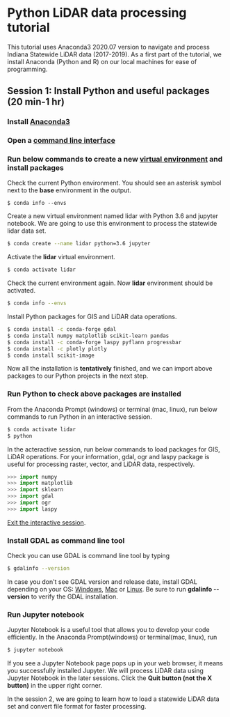 # Python LiDAR data processing tutorial

This tutorial uses Anaconda3 2020.07 version to navigate and process Indiana Statewide LiDAR data (2017-2019).
As a first part of the tutorial, we install Anaconda (Python and R) on our local machines for ease of programming.

## Session 1: Install Python and useful packages (20 min-1 hr)

### Install [Anaconda3](https://docs.anaconda.com/anaconda/install/)

### Open a [command line interface](https://docs.anaconda.com/anaconda/user-guide/getting-started/#open-anaconda-prompt)

### Run below commands to create a new [virtual environment](https://docs.conda.io/projects/conda/en/latest/user-guide/tasks/manage-environments.html) and install packages

Check the current Python environment. You should see an asterisk symbol next to the **base** environment in the output.

```wef
$ conda info --envs
```

Create a new virtual environment named lidar with Python 3.6 and jupyter notebook. We are going to use this environment to process the statewide lidar data set.
```bash
$ conda create --name lidar python=3.6 jupyter
```

Activate the **lidar** virtual environment.
```bash
$ conda activate lidar
```

Check the current environment again. Now **lidar** environment should be activated.
```bash
$ conda info --envs
```

Install Python packages for GIS and LiDAR data operations.
```bash
$ conda install -c conda-forge gdal
$ conda install numpy matplotlib scikit-learn pandas
$ conda install -c conda-forge laspy pyflann progressbar 
$ conda install -c plotly plotly 
$ conda install scikit-image
```

Now all the installation is **tentatively** finished, and we can import above packages to our Python projects in the next step.

### Run Python to check above packages are installed
From the Anaconda Prompt (windows) or terminal (mac, linux), run below commands to run Python in an interactive session.
```bash
$ conda activate lidar
$ python
```
In the acteractive session, run below commands to load packages for GIS, LiDAR operations. For your information, gdal, ogr and laspy package is useful for processing raster, vector, and LiDAR data, respectively.

```python
>>> import numpy
>>> import matplotlib
>>> import sklearn
>>> import gdal
>>> import ogr
>>> import laspy
```

[Exit the interactive session](https://realpython.com/interacting-with-python/#exiting-the-interpreter).


### Install GDAL as command line tool

Check you can use GDAL is command line tool by typing
```bash
$ gdalinfo --version
```
In case you don't see GDAL version and release date, install GDAL depending on your OS: [Windows](https://sandbox.idre.ucla.edu/sandbox/tutorials/installing-gdal-for-windows), [Mac](https://sandbox.idre.ucla.edu/sandbox/tutorials/installing-gdal-for-windows) or [Linux](https://tilemill-project.github.io/tilemill/docs/guides/gdal/). Be sure to run **gdalinfo --version** to verify the GDAL installation.

### Run Jupyter notebook
Jupyter Notebook is a useful tool that allows you to develop your code efficiently. In the Anaconda Prompt(windows) or terminal(mac, linux), run
```bash
$ jupyter notebook
```
If you see a Jupyter Notebook page pops up in your web browser, it means you successfully installed Jupyter. We will process LiDAR data using Jupyter Notebook in the later sessions.
Click the **Quit button (not the X button)** in the upper right corner.

In the session 2, we are going to learn how to load a statewide LiDAR data set and convert file format for faster processing.
